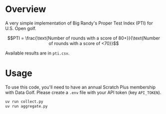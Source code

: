 # Overview

A very simple implementation of Big Randy's Proper Test Index (PTI) for U.S. Open golf.

$$PTI = \frac{\text{Number of rounds with a score of 80+}}{\text{Number of rounds with a score of <70}}$$

Available results are in `pti.csv`.

# Usage

To use this code, you'll need to have an annual Scratch Plus membership with Data Golf. Please create a
`.env` file with your API token (key `API_TOKEN`).

```bash
uv run collect.py
uv run aggregate.py
```
